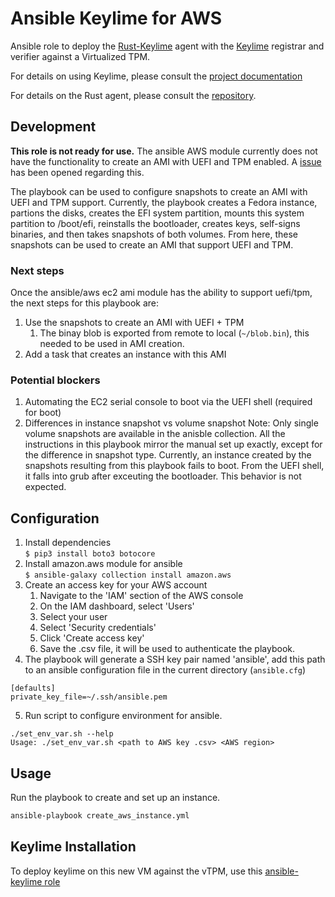 # Ansible Keylime for AWS
Ansible role to deploy the [Rust-Keylime](https://github.com/keylime/rust-keylime) agent with the [Keylime](https://github.com/keylime/keylime) registrar and verifier against a Virtualized TPM.

For details on using Keylime, please consult the
[project documentation](https://keylime-docs.readthedocs.io/en/latest/)

For details on the Rust agent, please consult the [repository](https://github.com/keylime/rust-keylime).

## Development
**This role is not ready for use.** The ansible AWS module currently does not have the functionality to create an AMI with UEFI and TPM enabled. 
A [issue](https://github.com/ansible-collections/amazon.aws/issues/944) has been opened regarding this.

The playbook can be used to configure snapshots to create an AMI with UEFI and TPM support. Currently, the playbook creates a Fedora instance,
partions the disks, creates the EFI system partition, mounts this system partition to /boot/efi, reinstalls the bootloader, creates keys,
self-signs binaries, and then takes snapshots of both volumes. From here, these snapshots can be used to create an AMI that support UEFI and TPM.

### Next steps
Once the ansible/aws ec2 ami module has the ability to support uefi/tpm, the next steps for this playbook are:
1. Use the snapshots to create an AMI with UEFI + TPM 
   1. The binay blob is exported from remote to local (`~/blob.bin`), this needed to be used in AMI creation. 
2. Add a task that creates an instance with this AMI

### Potential blockers 
1. Automating the EC2 serial console to boot via the UEFI shell (required for boot)
2. Differences in instance snapshot vs volume snapshot
   Note: Only single volume snapshots are available in the anisble collection. All the instructions in this playbook mirror the manual set up exactly, except for the difference in snapshot type. Currently, an instance created by the snapshots resulting from this playbook fails to boot. From the UEFI shell, it falls into grub after exceuting the bootloader. This behavior is not expected.
## Configuration 
1. Install dependencies \
`$ pip3 install boto3 botocore ` 
2. Install amazon.aws module for ansible \
`$ ansible-galaxy collection install amazon.aws `
3. Create an access key for your AWS account
   1. Navigate to the 'IAM' section of the AWS console
   2. On the IAM dashboard, select 'Users'
   3. Select your user
   4. Select 'Security credentials'
   5. Click 'Create access key'
   6. Save the .csv file, it will be used to authenticate the playbook. 
4. The playbook will generate a SSH key pair named 'ansible', add this path to an ansible configuration file in the current directory (`ansible.cfg`)
```
[defaults]
private_key_file=~/.ssh/ansible.pem
```

5. Run script to configure environment for ansible. 
```
./set_env_var.sh --help
Usage: ./set_env_var.sh <path to AWS key .csv> <AWS region>
```
## Usage 
Run the playbook to create and set up an instance.

```bash
ansible-playbook create_aws_instance.yml
```
## Keylime Installation 
To deploy keylime on this new VM against the vTPM, use this [ansible-keylime role](https://github.com/keylime/ansible-keylime)
